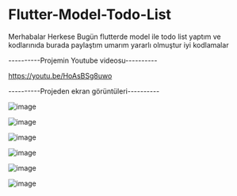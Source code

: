 # Flutter-Model-Todo-List
Merhabalar Herkese Bugün flutterde model ile todo list yaptım ve kodlarınıda burada paylaştım umarım yararlı olmuştur iyi kodlamalar

----------Projemin Youtube videosu----------

https://youtu.be/HoAsBSg8uwo

----------Projeden ekran görüntüleri----------

![image](https://user-images.githubusercontent.com/127442030/236891371-93f80f32-449f-4948-9472-ad773a696e4e.png)

![image](https://user-images.githubusercontent.com/127442030/236891521-326fd6a5-2c51-41ce-bce0-d93d775d2423.png)

![image](https://user-images.githubusercontent.com/127442030/236891587-79f6d330-17e2-4ca4-8898-63ccd918b128.png)

![image](https://user-images.githubusercontent.com/127442030/236891631-25b0e5dc-f3f9-469b-9c39-fae3c34ae983.png)

![image](https://user-images.githubusercontent.com/127442030/236891705-49f4cf95-7fc7-4523-8b42-c4e65c8a0ad2.png)

![image](https://user-images.githubusercontent.com/127442030/236891761-abaf28a9-6e93-450a-87d0-ba30c253bb1c.png)
